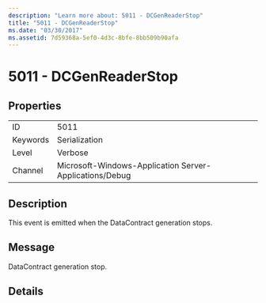 ```yaml
---
description: "Learn more about: 5011 - DCGenReaderStop"
title: "5011 - DCGenReaderStop"
ms.date: "03/30/2017"
ms.assetid: 7d59368a-5ef0-4d3c-8bfe-8bb509b90afa
---
```

# 5011 - DCGenReaderStop

## Properties  
  
|||  
|-|-|  
|ID|5011|  
|Keywords|Serialization|  
|Level|Verbose|  
|Channel|Microsoft-Windows-Application Server-Applications/Debug|  
  
## Description  

 This event is emitted when the DataContract generation stops.  
  
## Message  

 DataContract generation stop.  
  
## Details
